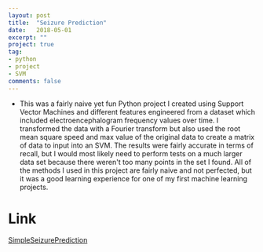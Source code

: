 ```yaml
---
layout: post
title:  "Seizure Prediction"
date:   2018-05-01
excerpt: ""
project: true
tag:
- python
- project
- SVM
comments: false
---
```


* This was a fairly naive yet fun Python project I created using Support Vector Machines and different features engineered from a dataset
which included electroencephalogram frequency values over time. I transformed the data with a Fourier transform but also used the root mean square speed and max value of the original data to create a matrix of data to input into an SVM. The results were fairly accurate in terms of recall, but I would most likely need to perform tests on a much larger data set because there weren't too many points in the set I found. All of the methods I used in this project are fairly naive and not perfected, but it was a good learning experience for one of my first machine learning projects. 

# Link

<a href="https://github.com/amerjusupovic/SimpleSeizurePrediction" title="SimpleSeizurePrediction">SimpleSeizurePrediction</a>
